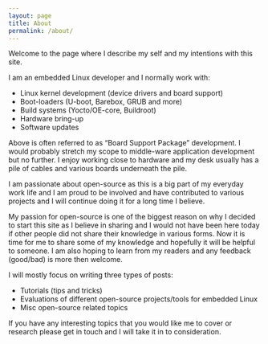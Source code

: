 ```yaml
---
layout: page
title: About
permalink: /about/
---
```


Welcome to the page where I describe my self and my intentions with this site.

I am an embedded Linux developer and I normally work with:

- Linux kernel development (device drivers and board support)
- Boot-loaders (U-boot, Barebox, GRUB and more)
- Build systems (Yocto/OE-core, Buildroot)
- Hardware bring-up
- Software updates

Above is often referred to as “Board Support Package” development. I would
probably stretch my scope to middle-ware application development but no further.
I enjoy working close to hardware and my desk usually has a pile of cables and
various boards underneath the pile.

I am passionate about open-source as this is a big part of my everyday work
life and I am proud to be involved and have contributed to various projects and
I will continue doing it for a long time I believe.

My passion for open-source is one of the biggest reason on why I decided to
start this site as I believe in sharing and I would not have been here today if
other people did not share their knowledge in various forms. Now it is time for
me to share some of my knowledge and hopefully it will be helpful to someone.
I am also hoping to learn from my readers and any feedback (good/bad) is more
then welcome.

I will mostly focus on writing three types of posts:

- Tutorials (tips and tricks)
- Evaluations of different open-source projects/tools for embedded Linux
- Misc open-source related topics

If you have any interesting topics that you would like me to cover or research
please get in touch and I will take it in to consideration.
